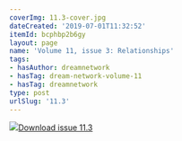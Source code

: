 ```yaml
---
coverImg: 11.3-cover.jpg
dateCreated: '2019-07-01T11:32:52'
itemId: bcphbp2b6gy
layout: page
name: 'Volume 11, issue 3: Relationships'
tags:
- hasAuthor: dreamnetwork
- hasTag: dream-network-volume-11
- hasTag: dreamnetwork
type: post
urlSlug: '11.3'
---
```

<img class="card-journal-img" src="../images/11.3-rect.jpg"/><a href="../files/pdfs/Volume_11/11.3-Dream-Network_Volume-11_No-3.pdf" download="">Download issue 11.3</a>